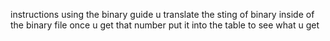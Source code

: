 
instructions
using the binary guide u translate the sting of binary inside of the binary file
once u get that number put it into the table to see what u get 
